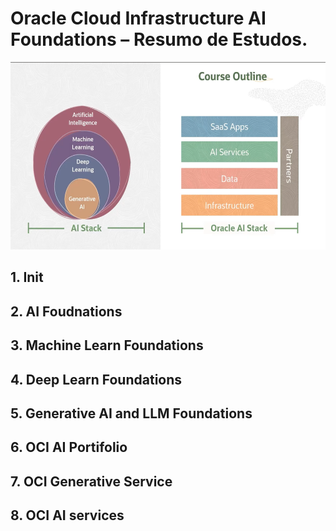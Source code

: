 # Oracle Cloud Infrastructure AI Foundations – Resumo de Estudos.

<div align="center"><img src="slides/disclaimer.png" alt="SaaS" width="600" height="300" /></div>

## 1. Init

## 2. AI Foudnations

## 3. Machine Learn Foundations

## 4. Deep Learn Foundations

## 5. Generative AI and LLM Foundations

## 6. OCI AI Portifolio

## 7. OCI Generative Service 

## 8. OCI AI services
